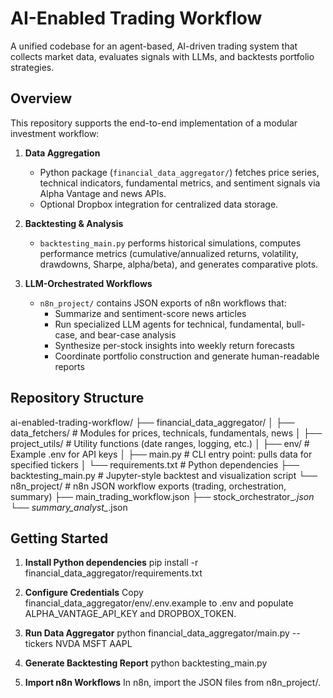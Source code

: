 # AI-Enabled Trading Workflow

A unified codebase for an agent-based, AI-driven trading system that collects market data, evaluates signals with LLMs, and backtests portfolio strategies.

## Overview

This repository supports the end-to-end implementation of a modular investment workflow:

1. **Data Aggregation**  
   - Python package (`financial_data_aggregator/`) fetches price series, technical indicators, fundamental metrics, and sentiment signals via Alpha Vantage and news APIs.  
   - Optional Dropbox integration for centralized data storage.  

2. **Backtesting & Analysis**  
   - `backtesting_main.py` performs historical simulations, computes performance metrics (cumulative/annualized returns, volatility, drawdowns, Sharpe, alpha/beta), and generates comparative plots.  

3. **LLM-Orchestrated Workflows**  
   - `n8n_project/` contains JSON exports of n8n workflows that:  
     - Summarize and sentiment-score news articles  
     - Run specialized LLM agents for technical, fundamental, bull-case, and bear-case analysis  
     - Synthesize per-stock insights into weekly return forecasts  
     - Coordinate portfolio construction and generate human-readable reports  

## Repository Structure

ai-enabled-trading-workflow/
├── financial_data_aggregator/
│   ├── data_fetchers/           # Modules for prices, technicals, fundamentals, news
│   ├── project_utils/           # Utility functions (date ranges, logging, etc.)
│   ├── env/                     # Example .env for API keys
│   ├── main.py                  # CLI entry point: pulls data for specified tickers
│   └── requirements.txt         # Python dependencies
├── backtesting_main.py          # Jupyter-style backtest and visualization script
└── n8n_project/                 # n8n JSON workflow exports (trading, orchestration, summary)
    ├── main_trading_workflow.json
    ├── stock_orchestrator_*.json
    └── summary_analyst_*.json

## Getting Started

1. **Install Python dependencies**
     pip install -r financial_data_aggregator/requirements.txt
   
2. **Configure Credentials**
    Copy financial_data_aggregator/env/.env.example to .env and populate ALPHA_VANTAGE_API_KEY and DROPBOX_TOKEN.

3. **Run Data Aggregator**
    python financial_data_aggregator/main.py --tickers NVDA MSFT AAPL

4. **Generate Backtesting Report**
    python backtesting_main.py

5. **Import n8n Workflows**
    In n8n, import the JSON files from n8n_project/.
    




